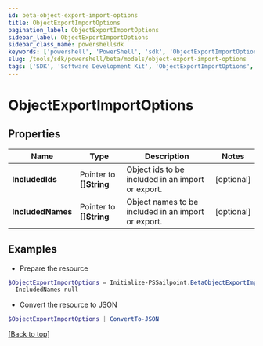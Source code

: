 ```yaml
---
id: beta-object-export-import-options
title: ObjectExportImportOptions
pagination_label: ObjectExportImportOptions
sidebar_label: ObjectExportImportOptions
sidebar_class_name: powershellsdk
keywords: ['powershell', 'PowerShell', 'sdk', 'ObjectExportImportOptions', 'BetaObjectExportImportOptions'] 
slug: /tools/sdk/powershell/beta/models/object-export-import-options
tags: ['SDK', 'Software Development Kit', 'ObjectExportImportOptions', 'BetaObjectExportImportOptions']
---
```



# ObjectExportImportOptions

## Properties

Name | Type | Description | Notes
------------ | ------------- | ------------- | -------------
**IncludedIds** |  Pointer to **[]String** | Object ids to be included in an import or export. | [optional] 
**IncludedNames** |  Pointer to **[]String** | Object names to be included in an import or export. | [optional] 

## Examples

- Prepare the resource
```powershell
$ObjectExportImportOptions = Initialize-PSSailpoint.BetaObjectExportImportOptions  -IncludedIds null `
 -IncludedNames null
```

- Convert the resource to JSON
```powershell
$ObjectExportImportOptions | ConvertTo-JSON
```


[[Back to top]](#) 

